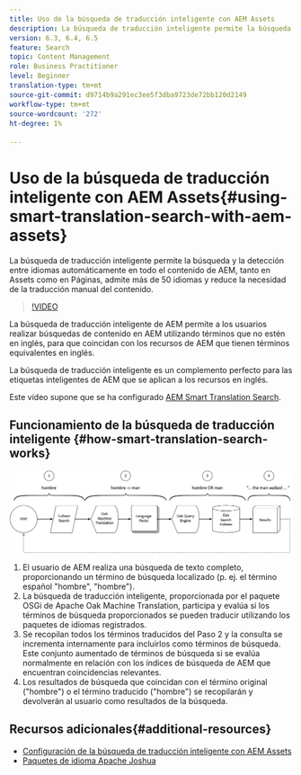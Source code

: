 ```yaml
---
title: Uso de la búsqueda de traducción inteligente con AEM Assets
description: La búsqueda de traducción inteligente permite la búsqueda y la detección entre idiomas automáticamente en todo el contenido de AEM, tanto en Assets como en Páginas, admite más de 50 idiomas y reduce la necesidad de la traducción manual del contenido.
version: 6.3, 6.4, 6.5
feature: Search
topic: Content Management
role: Business Practitioner
level: Beginner
translation-type: tm+mt
source-git-commit: d9714b9a291ec3ee5f3dba9723de72bb120d2149
workflow-type: tm+mt
source-wordcount: '272'
ht-degree: 1%

---
```



# Uso de la búsqueda de traducción inteligente con AEM Assets{#using-smart-translation-search-with-aem-assets}

La búsqueda de traducción inteligente permite la búsqueda y la detección entre idiomas automáticamente en todo el contenido de AEM, tanto en Assets como en Páginas, admite más de 50 idiomas y reduce la necesidad de la traducción manual del contenido.

>[!VIDEO](https://video.tv.adobe.com/v/21297/?quality=9&learn=on)

La búsqueda de traducción inteligente de AEM permite a los usuarios realizar búsquedas de contenido en AEM utilizando términos que no estén en inglés, para que coincidan con los recursos de AEM que tienen términos equivalentes en inglés.

La búsqueda de traducción inteligente es un complemento perfecto para las etiquetas inteligentes de AEM que se aplican a los recursos en inglés.

Este vídeo supone que se ha configurado [AEM Smart Translation Search](smart-translation-search-technical-video-setup.md).

## Funcionamiento de la búsqueda de traducción inteligente {#how-smart-translation-search-works}

![Diagrama de flujo de búsqueda de traducción inteligente](assets/smart-translation-search-flow.png)

1. El usuario de AEM realiza una búsqueda de texto completo, proporcionando un término de búsqueda localizado (p. ej. el término español &quot;hombre&quot;, &quot;hombre&quot;).
2. La búsqueda de traducción inteligente, proporcionada por el paquete OSGi de Apache Oak Machine Translation, participa y evalúa si los términos de búsqueda proporcionados se pueden traducir utilizando los paquetes de idiomas registrados.
3. Se recopilan todos los términos traducidos del Paso 2 y la consulta se incrementa internamente para incluirlos como términos de búsqueda. Este conjunto aumentado de términos de búsqueda si se evalúa normalmente en relación con los índices de búsqueda de AEM que encuentran coincidencias relevantes.
4. Los resultados de búsqueda que coincidan con el término original (&quot;hombre&quot;) o el término traducido (&quot;hombre&quot;) se recopilarán y devolverán al usuario como resultados de la búsqueda.

## Recursos adicionales{#additional-resources}

* [Configuración de la búsqueda de traducción inteligente con AEM Assets](smart-translation-search-technical-video-setup.md)
* [Paquetes de idioma Apache Joshua](https://cwiki.apache.org/confluence/display/JOSHUA/Language+Packs)